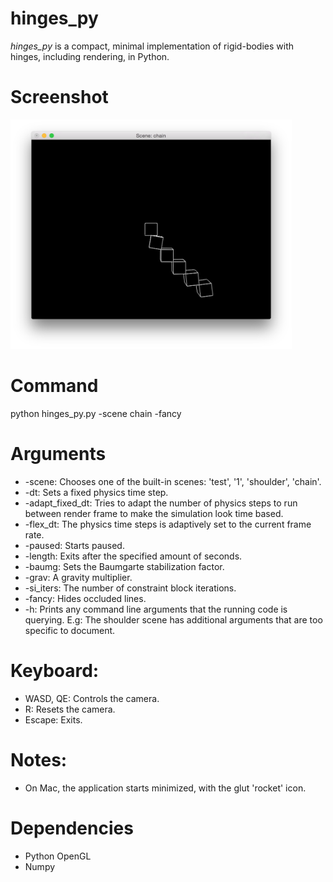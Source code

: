 # hinges_py
*hinges_py* is a compact, minimal implementation of rigid-bodies with hinges, including rendering, in Python.

# Screenshot
<img src="hinges_py_chain.png" width="450">


# Command
 python hinges_py.py -scene chain -fancy

# Arguments
 - -scene: Chooses one of the built-in scenes: 'test', '1', 'shoulder', 'chain'.
 - -dt: Sets a fixed physics time step.
 - -adapt_fixed_dt: Tries to adapt the number of physics steps to run between render frame to make the simulation look time based.
 - -flex_dt: The physics time steps is adaptively set to the current frame rate.
 - -paused: Starts paused.
 - -length: Exits after the specified amount of seconds.
 - -baumg: Sets the Baumgarte stabilization factor.
 - -grav: A gravity multiplier.
 - -si_iters: The number of constraint block iterations.
 - -fancy: Hides occluded lines.
 - -h: Prints any command line arguments that the running code is querying. E.g: The shoulder scene has additional arguments that are too specific to document.

# Keyboard:
 - WASD, QE: Controls the camera.
 - R: Resets the camera.
 - Escape: Exits.

#  Notes:
 -  On Mac, the application starts minimized, with the glut 'rocket' icon.

# Dependencies
 - Python OpenGL
 - Numpy
